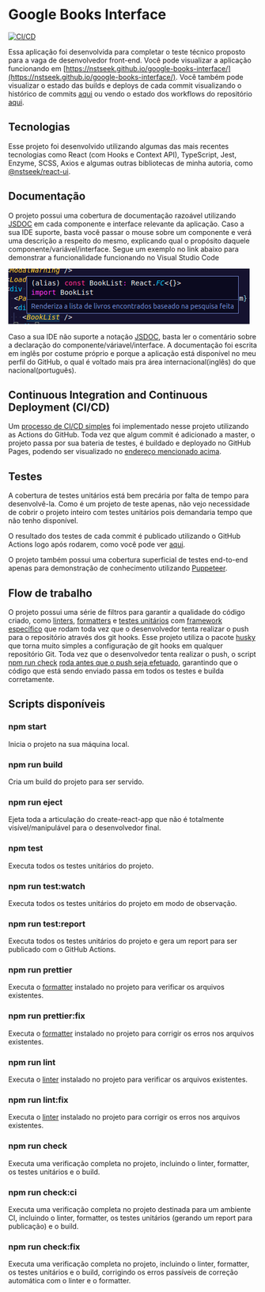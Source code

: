 # Google Books Interface

[![CI/CD](https://github.com/nstseek/google-books-interface/workflows/CI/CD/badge.svg?branch=master)](https://github.com/nstseek/google-books-interface/actions?query=workflow%3ACI%2FCD)

Essa aplicação foi desenvolvida para completar o teste técnico proposto para a vaga de desenvolvedor front-end. Você pode visualizar a aplicação funcionando em [https://nstseek.github.io/google-books-interface/](https://nstseek.github.io/google-books-interface/). Você também pode visualizar o estado das builds e deploys de cada commit visualizando o histórico de commits [aqui](https://github.com/nstseek/google-books-interface/commits/master) ou vendo o estado dos workflows do repositório [aqui](https://github.com/nstseek/google-books-interface/actions).

## Tecnologias

Esse projeto foi desenvolvido utilizando algumas das mais recentes tecnologias como React (com Hooks e Context API), TypeScript, Jest, Enzyme, SCSS, Axios e algumas outras bibliotecas de minha autoria, como [@nstseek/react-ui](https://www.npmjs.com/package/@nstseek/react-ui).

## Documentação

O projeto possui uma cobertura de documentação razoável utilizando [JSDOC](https://jsdoc.app/) em cada componente e interface relevante da aplicação. Caso a sua IDE suporte, basta você passar o mouse sobre um componente e verá uma descrição a respeito do mesmo, explicando qual o propósito daquele componente/variável/interface. Segue um exemplo no link abaixo para demonstrar a funcionalidade funcionando no Visual Studio Code

![JSDOC example](src/assets/Screenshot_1.png?raw=true 'JSDOC example')

Caso a sua IDE não suporte a notação [JSDOC](https://jsdoc.app/), basta ler o comentário sobre a declaração do componente/váriavel/interface. A documentação foi escrita em inglês por costume próprio e porque a aplicação está disponível no meu perfil do GitHub, o qual é voltado mais pra área internacional(inglês) do que nacional(português).

## Continuous Integration and Continuous Deployment (CI/CD)

Um [processo de CI/CD simples](https://github.com/nstseek/google-books-interface/actions?query=workflow%3ACI%2FCD) foi implementado nesse projeto utilizando as Actions do GitHub. Toda vez que algum commit é adicionado a master, o projeto passa por sua bateria de testes, é buildado e deployado no GitHub Pages, podendo ser visualizado no [endereço mencionado acima](https://github.com/nstseek/google-books-interface/actions).

## Testes

A cobertura de testes unitários está bem precária por falta de tempo para desenvolvê-la. Como é um projeto de teste apenas, não vejo necessidade de cobrir o projeto inteiro com testes unitários pois demandaria tempo que não tenho disponível.

O resultado dos testes de cada commit é publicado utilizando o GitHub Actions logo após rodarem, como você pode ver [aqui](https://github.com/nstseek/google-books-interface/runs/1804083211).

O projeto também possui uma cobertura superficial de testes end-to-end apenas para demonstração de conhecimento utilizando [Puppeteer](https://pptr.dev/).

## Flow de trabalho

O projeto possui uma série de filtros para garantir a qualidade do código criado, como [linters](https://eslint.org/), [formatters](https://prettier.io/) e [testes unitários](https://jestjs.io/en/) com [framework específico](https://enzymejs.github.io/enzyme/) que rodam toda vez que o desenvolvedor tenta realizar o push para o repositório através dos git hooks. Esse projeto utiliza o pacote [husky](https://www.npmjs.com/package/husky) que torna muito simples a configuração de git hooks em qualquer repositório Git. Toda vez que o desenvolvedor tenta realizar o push, o script [npm run check](https://github.com/nstseek/google-books-interface/blob/5e0b1780bf86f23bad5d54f915c2e5c147a49bde/package.json#L44) [roda antes que o push seja efetuado](https://github.com/nstseek/google-books-interface/blob/5e0b1780bf86f23bad5d54f915c2e5c147a49bde/package.json#L92), garantindo que o código que está sendo enviado passa em todos os testes e builda corretamente.

## Scripts disponíveis

### npm start

Inicia o projeto na sua máquina local.

### npm run build

Cria um build do projeto para ser servido.

### npm run eject

Ejeta toda a articulação do create-react-app que não é totalmente visível/manipulável para o desenvolvedor final.

### npm test

Executa todos os testes unitários do projeto.

### npm run test:watch

Executa todos os testes unitários do projeto em modo de observação.

### npm run test:report

Executa todos os testes unitários do projeto e gera um report para ser publicado com o GitHub Actions.

### npm run prettier

Executa o [formatter](https://prettier.io/) instalado no projeto para verificar os arquivos existentes.

### npm run prettier:fix

Executa o [formatter](https://prettier.io/) instalado no projeto para corrigir os erros nos arquivos existentes.

### npm run lint

Executa o [linter](https://eslint.org/) instalado no projeto para verificar os arquivos existentes.

### npm run lint:fix

Executa o [linter](https://eslint.org/) instalado no projeto para corrigir os erros nos arquivos existentes.

### npm run check

Executa uma verificação completa no projeto, incluindo o linter, formatter, os testes unitários e o build.

### npm run check:ci

Executa uma verificação completa no projeto destinada para um ambiente CI, incluindo o linter, formatter, os testes unitários (gerando um report para publicação) e o build.

### npm run check:fix

Executa uma verificação completa no projeto, incluindo o linter, formatter, os testes unitários e o build, corrigindo os erros passíveis de correção automática com o linter e o formatter.
